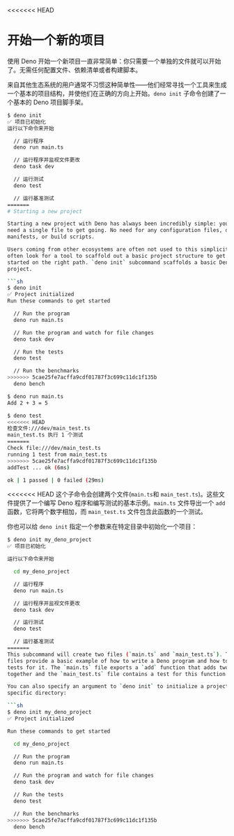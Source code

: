 <<<<<<< HEAD
# 开始一个新的项目

使用 Deno
开始一个新项目一直非常简单：你只需要一个单独的文件就可以开始了。无需任何配置文件、依赖清单或者构建脚本。

来自其他生态系统的用户通常不习惯这种简单性——他们经常寻找一个工具来生成一个基本的项目结构，并使他们在正确的方向上开始。`deno init`
子命令创建了一个基本的 Deno 项目脚手架。

```sh
$ deno init
✅ 项目已初始化
运行以下命令来开始

  // 运行程序
  deno run main.ts

  // 运行程序并监视文件更改
  deno task dev

  // 运行测试
  deno test

  // 运行基准测试
=======
# Starting a new project

Starting a new project with Deno has always been incredibly simple: you just
need a single file to get going. No need for any configuration files, dependency
manifests, or build scripts.

Users coming from other ecosystems are often not used to this simplicity - they
often look for a tool to scaffold out a basic project structure to get them
started on the right path. `deno init` subcommand scaffolds a basic Deno
project.

```sh
$ deno init
✅ Project initialized
Run these commands to get started

  // Run the program
  deno run main.ts

  // Run the program and watch for file changes
  deno task dev

  // Run the tests
  deno test

  // Run the benchmarks
>>>>>>> 5cae25fe7acffa9cdf01787f3c699c11dc1f135b
  deno bench

$ deno run main.ts
Add 2 + 3 = 5

$ deno test
<<<<<<< HEAD
检查文件:///dev/main_test.ts
main_test.ts 执行 1 个测试
=======
Check file:///dev/main_test.ts
running 1 test from main_test.ts
>>>>>>> 5cae25fe7acffa9cdf01787f3c699c11dc1f135b
addTest ... ok (6ms)

ok | 1 passed | 0 failed (29ms)
```

<<<<<<< HEAD
这个子命令会创建两个文件(`main.ts`和 `main_test.ts`)。这些文件提供了一个编写
Deno 程序和编写测试的基本示例。`main.ts` 文件导出一个 `add`
函数，它将两个数字相加，而 `main_test.ts` 文件包含此函数的一个测试。

你也可以给 `deno init` 指定一个参数来在特定目录中初始化一个项目：

```sh
$ deno init my_deno_project
✅ 项目已初始化

运行以下命令来开始

  cd my_deno_project

  // 运行程序
  deno run main.ts

  // 运行程序并监视文件更改
  deno task dev

  // 运行测试
  deno test

  // 运行基准测试
=======
This subcommand will create two files (`main.ts` and `main_test.ts`). These
files provide a basic example of how to write a Deno program and how to write
tests for it. The `main.ts` file exports a `add` function that adds two numbers
together and the `main_test.ts` file contains a test for this function.

You can also specify an argument to `deno init` to initialize a project in a
specific directory:

```sh
$ deno init my_deno_project
✅ Project initialized

Run these commands to get started

  cd my_deno_project

  // Run the program
  deno run main.ts

  // Run the program and watch for file changes
  deno task dev

  // Run the tests
  deno test

  // Run the benchmarks
>>>>>>> 5cae25fe7acffa9cdf01787f3c699c11dc1f135b
  deno bench
```
